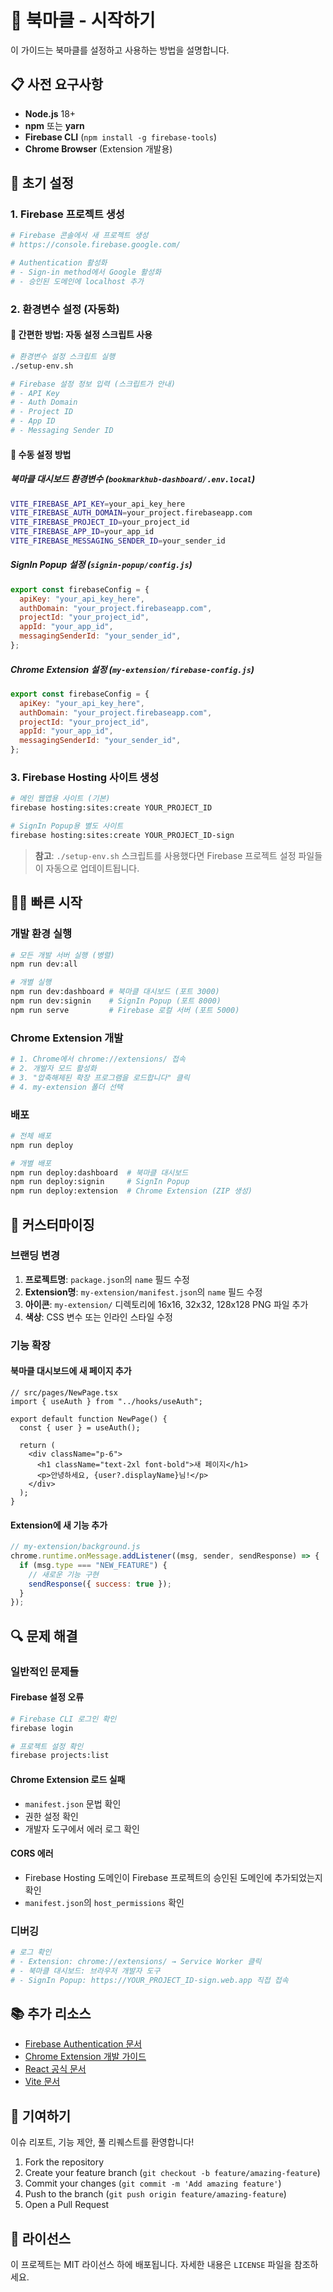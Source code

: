 # 🚀 북마클 - 시작하기

이 가이드는 북마클를 설정하고 사용하는 방법을 설명합니다.

## 📋 사전 요구사항

- **Node.js** 18+
- **npm** 또는 **yarn**
- **Firebase CLI** (`npm install -g firebase-tools`)
- **Chrome Browser** (Extension 개발용)

## 🔧 초기 설정

### 1. Firebase 프로젝트 생성

```bash
# Firebase 콘솔에서 새 프로젝트 생성
# https://console.firebase.google.com/

# Authentication 활성화
# - Sign-in method에서 Google 활성화
# - 승인된 도메인에 localhost 추가
```

### 2. 환경변수 설정 (자동화)

#### 🚀 **간편한 방법: 자동 설정 스크립트 사용**

```bash
# 환경변수 설정 스크립트 실행
./setup-env.sh

# Firebase 설정 정보 입력 (스크립트가 안내)
# - API Key
# - Auth Domain
# - Project ID
# - App ID
# - Messaging Sender ID
```

#### 📝 **수동 설정 방법**

##### 북마클 대시보드 환경변수 (`bookmarkhub-dashboard/.env.local`)

```bash
VITE_FIREBASE_API_KEY=your_api_key_here
VITE_FIREBASE_AUTH_DOMAIN=your_project.firebaseapp.com
VITE_FIREBASE_PROJECT_ID=your_project_id
VITE_FIREBASE_APP_ID=your_app_id
VITE_FIREBASE_MESSAGING_SENDER_ID=your_sender_id
```

##### SignIn Popup 설정 (`signin-popup/config.js`)

```javascript
export const firebaseConfig = {
  apiKey: "your_api_key_here",
  authDomain: "your_project.firebaseapp.com",
  projectId: "your_project_id",
  appId: "your_app_id",
  messagingSenderId: "your_sender_id",
};
```

##### Chrome Extension 설정 (`my-extension/firebase-config.js`)

```javascript
export const firebaseConfig = {
  apiKey: "your_api_key_here",
  authDomain: "your_project.firebaseapp.com",
  projectId: "your_project_id",
  appId: "your_app_id",
  messagingSenderId: "your_sender_id",
};
```

### 3. Firebase Hosting 사이트 생성

```bash
# 메인 웹앱용 사이트 (기본)
firebase hosting:sites:create YOUR_PROJECT_ID

# SignIn Popup용 별도 사이트
firebase hosting:sites:create YOUR_PROJECT_ID-sign
```

> **참고**: `./setup-env.sh` 스크립트를 사용했다면 Firebase 프로젝트 설정 파일들이 자동으로 업데이트됩니다.

## 🏃‍♂️ 빠른 시작

### 개발 환경 실행

```bash
# 모든 개발 서버 실행 (병렬)
npm run dev:all

# 개별 실행
npm run dev:dashboard # 북마클 대시보드 (포트 3000)
npm run dev:signin    # SignIn Popup (포트 8000)
npm run serve         # Firebase 로컬 서버 (포트 5000)
```

### Chrome Extension 개발

```bash
# 1. Chrome에서 chrome://extensions/ 접속
# 2. 개발자 모드 활성화
# 3. "압축해제된 확장 프로그램을 로드합니다" 클릭
# 4. my-extension 폴더 선택
```

### 배포

```bash
# 전체 배포
npm run deploy

# 개별 배포
npm run deploy:dashboard  # 북마클 대시보드
npm run deploy:signin     # SignIn Popup
npm run deploy:extension  # Chrome Extension (ZIP 생성)
```

## 🎯 커스터마이징

### 브랜딩 변경

1. **프로젝트명**: `package.json`의 `name` 필드 수정
2. **Extension명**: `my-extension/manifest.json`의 `name` 필드 수정
3. **아이콘**: `my-extension/` 디렉토리에 16x16, 32x32, 128x128 PNG 파일 추가
4. **색상**: CSS 변수 또는 인라인 스타일 수정

### 기능 확장

#### 북마클 대시보드에 새 페이지 추가

```tsx
// src/pages/NewPage.tsx
import { useAuth } from "../hooks/useAuth";

export default function NewPage() {
  const { user } = useAuth();

  return (
    <div className="p-6">
      <h1 className="text-2xl font-bold">새 페이지</h1>
      <p>안녕하세요, {user?.displayName}님!</p>
    </div>
  );
}
```

#### Extension에 새 기능 추가

```javascript
// my-extension/background.js
chrome.runtime.onMessage.addListener((msg, sender, sendResponse) => {
  if (msg.type === "NEW_FEATURE") {
    // 새로운 기능 구현
    sendResponse({ success: true });
  }
});
```

## 🔍 문제 해결

### 일반적인 문제들

#### Firebase 설정 오류

```bash
# Firebase CLI 로그인 확인
firebase login

# 프로젝트 설정 확인
firebase projects:list
```

#### Chrome Extension 로드 실패

- `manifest.json` 문법 확인
- 권한 설정 확인
- 개발자 도구에서 에러 로그 확인

#### CORS 에러

- Firebase Hosting 도메인이 Firebase 프로젝트의 승인된 도메인에 추가되었는지 확인
- `manifest.json`의 `host_permissions` 확인

### 디버깅

```bash
# 로그 확인
# - Extension: chrome://extensions/ → Service Worker 클릭
# - 북마클 대시보드: 브라우저 개발자 도구
# - SignIn Popup: https://YOUR_PROJECT_ID-sign.web.app 직접 접속
```

## 📚 추가 리소스

- [Firebase Authentication 문서](https://firebase.google.com/docs/auth)
- [Chrome Extension 개발 가이드](https://developer.chrome.com/docs/extensions/)
- [React 공식 문서](https://react.dev/)
- [Vite 문서](https://vitejs.dev/)

## 🤝 기여하기

이슈 리포트, 기능 제안, 풀 리퀘스트를 환영합니다!

1. Fork the repository
2. Create your feature branch (`git checkout -b feature/amazing-feature`)
3. Commit your changes (`git commit -m 'Add amazing feature'`)
4. Push to the branch (`git push origin feature/amazing-feature`)
5. Open a Pull Request

## 📄 라이선스

이 프로젝트는 MIT 라이선스 하에 배포됩니다. 자세한 내용은 `LICENSE` 파일을 참조하세요.
